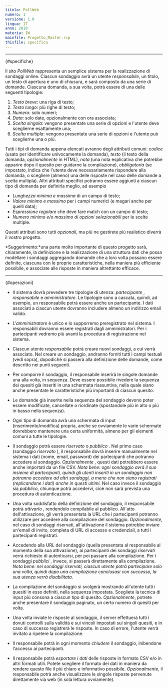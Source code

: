 ```yaml
---
titolo: PollWeb
numero: 1
versione: 1.0
lingua: IT
anno: 2018
materia: IW
mainfile: Progetto_Master.rcp
thisfile: specifica
---
```


-------

{#specifiche}

Il sito *PollWeb* rappresenta un semplice sistema per
la realizzazione di sondaggi online. Ciascun sondaggio avrà un utente *responsabile*,
un titolo, un testo di apertura e uno di chiusura, e sarà composto da una serie
di domande. Ciascuna domanda, a sua volta, potrà essere di una delle seguenti
tipologie:

1) *Testo breve*: una riga di testo;
2) *Testo   lungo*: più righe di testo;
3) *Numero*: solo numeri;
4) *Data*:   solo date, opzionalmente con ora associata;
5) *Scelta singola*: vengono presentate una serie di opzioni e l'utente deve sceglierne
   esattamente una;
6) *Scelta  multipla*: vengono presentate una serie di opzioni e l'utente può sceglierne
   una o più.

Tutti i tipi di domanda appena elencati avranno degli
attributi comuni: *codice* (usato per identificare univocamente la
domanda), *testo* (il testo della domanda, *opzionalmente* in HTML), *nota*
(una nota esplicativa che potrebbe apparire dopo il quesito per guidarne la
compilazione), *obbligatoria* (se impostato, indica che l'utente deve
necessariamente rispondere alla domanda, o scegliere (almeno) una delle
risposte nel caso delle domande a scelta multipla). Altri attributi specifici
potranno essere aggiunti a ciascun tipo di domanda per definirla meglio, ad
esempio

- *Lunghezza* *minima e massima* di un campo di testo;
- *Valore* *minimo e massimo* per i campi numerici (e
magari anche per quelli data);
- *Espressione regolare* che deve fare match con un campo di
testo;
- *Numero minimo e/o massimo di opzioni selezionabili* per le
scelte multiple.

Questi attributi sono tutti *opzionali*, ma più ne
gestirete più realistico diverrà il vostro progetto.

*Suggerimento:*una parte molto importante di questo
progetto sarà, chiaramente, la definizione e la realizzazione di una struttura
dati che possa modellare i sondaggi aggregando domande che a loro volta possano
essere definite, ciascuna con le proprie caratteristiche, nella maniera più
efficiente possibile, e associate alle risposte in maniera altrettanto efficace.

-------

{#operazioni}

- Il sistema dovrà prevedere tre tipologie di utenza: *partecipante* ,
  *responsabile* e *amministratore*. Le tipologie sono a cascata,
  quindi, ad esempio, un responsabile potrà essere anche un partecipante. I dati
  associati a ciascun utente dovranno includere almeno un indirizzo email valido.

- *L'amministratore* è unico e lo supporremo preregistrato nel
  sistema. I responsabili dovranno essere registrati dagli amministratori. Per i
  partecipanti vedremo più avanti la procedura di registrazione nel sistema.

- Ciascun utente *responsabile* potrà creare nuovi sondaggi, a
  cui verrà associato. Nel creare un sondaggio, andranno forniti tutti i campi
  testuali (vedi sopra), dopodiché si passerà alla definizione delle domande,
  come descritto nei punti seguenti.

- Per comporre il sondaggio, il responsabile inserirà le singole domande
  una alla volta, in sequenza. Deve essere possibile rivedere la sequenza dei
  quesiti già inseriti in una schermata riassuntiva, nella quale siano anche
  presentate le caratteristiche più importanti di ciascun quesito.

- Le domande già inserite nella sequenza del sondaggio devono poter
  essere modificate, cancellate o riordinate (spostandole più in alto o più in
  basso nella sequenza).

- Ogni tipo di domanda avrà una schermata di input
  (inserimento/modifica) propria, anche se ovviamente le varie schermate
  dovrebbero mantenere una certa uniformità, almeno per gli elementi comuni a
  tutte le tipologie.

- Il sondaggio potrà essere *riservato* o *pubblico* . Nel
  primo caso (sondaggio *riservato* ), il responsabile dovrà inserire
  manualmente nel sistema i dati (nome, email, password) dei partecipanti che
  potranno accedere al sondaggio. *Opzionalmente* , questi dati potrebbero
  essere anche importati da un file CSV. *Nota bene: ogni sondaggio avrà il suo insieme di partecipanti, quindi gli
utenti inseriti in un sondaggio non potranno accedere ad altri sondaggi, a meno
che non siano registrati (replicandone i dati) anche in questi ultimi.* Nel
caso invece il sondaggio sia *pubblico*, chiunque potrà accedervi, cioè
non sarà prevista una procedura di autenticazione.

- Una volta soddisfatto della definizione del sondaggio, il
  responsabile potrà *attivarlo* , rendendolo compilabile al pubblico.
  All'atto dell'attivazione, gli verrà presentata la URL che i partecipanti
  potranno utilizzare per accedere alla compilazione del sondaggio. *Opzionalmente*,
  nel caso di sondaggi riservati, all'attivazione il sistema potrebbe inviare un'email
  di invito, completa di URL di accesso e credenziali, a tutti i partecipanti
  registrati.

- Accedendo alla URL del sondaggio (quella presentata al
  responsabile al momento della sua attivazione), ai partecipanti dei sondaggi *riservati*
  verrà richiesto di autenticarsi, per poi passare alla compilazione. Per i
  sondaggi *pubblici* , invece, si passerà direttamente alla compilazione. *Nota
  bene: nei sondaggi riservati, ciascun utente potrà partecipare solo una volta,
  quindi dopo una compilazione conclusasi con successo, la sua utenza verrà
  disabilitata.*

- La compilazione del sondaggio si svolgerà mostrando all'utente
  tutti i quesiti in esso definiti, nella sequenza impostata. Scegliete la
  tecnica di input più consona a ciascun tipo di quesito. *Opzionalmente*,
  potrete anche presentare il sondaggio paginato, un certo numero di quesiti per
  volta.

- Una volta inviate le risposte al sondaggio, il server effettuerà
  tutti i dovuti controlli sulla validità e sui vincoli impostati sui singoli
  quesiti, e in caso di successo registrerà le risposte. In caso di errore,
  l'utente verrà invitato a ripetere la compilazione.

- Il responsabile potrà in ogni momento *chiudere* il
  sondaggio, inibendone l'accesso ai partecipanti.

- Il responsabile potrà *esportare i dati* delle risposte in
  formato CSV e/o in altri formati utili. Potete scegliere il formato dei dati in
  maniera da rendere questo file il più chiaro e informativo possibile. *Opzionalmente*,
  il responsabile potrà anche visualizzare le singole risposte pervenute
  direttamente via web (in sola lettura ovviamente).
